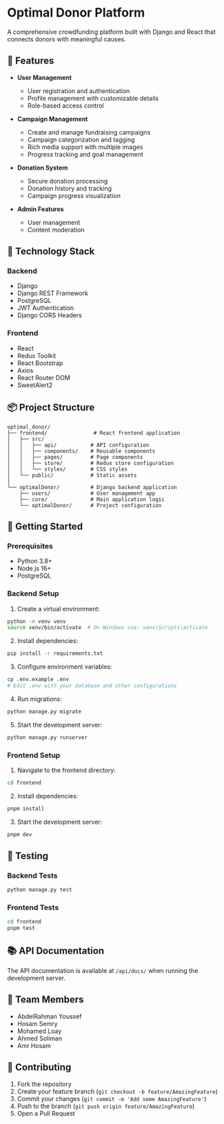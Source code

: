 # Optimal Donor Platform

A comprehensive crowdfunding platform built with Django and React that connects donors with meaningful causes.

## 🌟 Features

- **User Management**
  - User registration and authentication
  - Profile management with customizable details
  - Role-based access control

- **Campaign Management**
  - Create and manage fundraising campaigns
  - Campaign categorization and tagging
  - Rich media support with multiple images
  - Progress tracking and goal management

- **Donation System**
  - Secure donation processing
  - Donation history and tracking
  - Campaign progress visualization    


- **Admin Features**
  - User management
  - Content moderation

## 🔧 Technology Stack

### Backend
- Django
- Django REST Framework
- PostgreSQL
- JWT Authentication
- Django CORS Headers

### Frontend
- React
- Redux Toolkit
- React Bootstrap
- Axios
- React Router DOM
- SweetAlert2

## 📦 Project Structure

```
optimal_donor/
├── frontend/               # React frontend application
│   ├── src/
│   │   ├── api/           # API configuration
│   │   ├── components/    # Reusable components
│   │   ├── pages/         # Page components
│   │   ├── store/         # Redux store configuration
│   │   └── styles/        # CSS styles
│   └── public/            # Static assets
│
└── optimalDonor/          # Django backend application
    ├── users/             # User management app
    ├── core/              # Main application logic
    └── optimalDonor/      # Project configuration
```

## 🚀 Getting Started

### Prerequisites
- Python 3.8+
- Node.js 16+
- PostgreSQL

### Backend Setup

1. Create a virtual environment:
```bash
python -m venv venv
source venv/bin/activate  # On Windows use: venv\Scripts\activate
```

2. Install dependencies:
```bash
pip install -r requirements.txt
```

3. Configure environment variables:
```bash
cp .env.example .env
# Edit .env with your database and other configurations
```

4. Run migrations:
```bash
python manage.py migrate
```

5. Start the development server:
```bash
python manage.py runserver
```

### Frontend Setup

1. Navigate to the frontend directory:
```bash
cd frontend
```

2. Install dependencies:
```bash
pnpm install
```

3. Start the development server:
```bash
pnpm dev
```

## 🧪 Testing

### Backend Tests
```bash
python manage.py test
```

### Frontend Tests
```bash
cd frontend
pnpm test
```

## 📚 API Documentation

The API documentation is available at `/api/docs/` when running the development server.

## 👥 Team Members
- AbdelRahman Youssef 
- Hosam Semry 
- Mohamed Loay 
- Ahmed Soliman 
- Amr Hosam


## 🤝 Contributing

1. Fork the repository
2. Create your feature branch (`git checkout -b feature/AmazingFeature`)
3. Commit your changes (`git commit -m 'Add some AmazingFeature'`)
4. Push to the branch (`git push origin feature/AmazingFeature`)
5. Open a Pull Request
